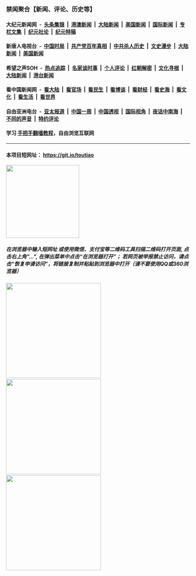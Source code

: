 ### 禁闻聚合【新闻、评论、历史等】

#### 大纪元新闻网 &nbsp;-&nbsp; [头条集锦](indexes/E头条集锦.md?t=03070903) &nbsp;|&nbsp; [港澳新闻](indexes/E港澳新闻.md?t=03070903)  &nbsp;|&nbsp; [大陆新闻](indexes/E大陆新闻.md?t=03070903) &nbsp;|&nbsp; [美国新闻](indexes/E美国新闻.md?t=03070903) &nbsp;|&nbsp; [国际新闻](indexes/E国际新闻.md?t=03070903) &nbsp;|&nbsp; [专栏文集](indexes/E专栏文集.md?t=03070903) &nbsp;|&nbsp; [纪元社论](indexes/E纪元社论.md?t=03070903) &nbsp;|&nbsp; [纪元特稿](indexes/E纪元特稿.md?t=03070903) 

#### 新唐人电视台 &nbsp;-&nbsp; [中国时局](indexes/N中国时局.md?t=03070903) &nbsp;|&nbsp; [共产党百年真相](indexes/N共产党百年真相.md?t=03070903) &nbsp;|&nbsp; [中共杀人历史](indexes/N中共杀人历史.md?t=03070903) &nbsp;|&nbsp; [文史漫步](indexes/N文史漫步.md?t=03070903) &nbsp;|&nbsp; [大陆新闻](indexes/N大陆新闻.md?t=03070903) &nbsp;|&nbsp; [美国新闻](indexes/N美国新闻.md?t=03070903)

#### 希望之声SOH &nbsp;-&nbsp; [热点追踪](indexes/H热点追踪.md?t=03070903) &nbsp;|&nbsp; [名家谈时事](indexes/H名家谈时事.md?t=03070903) &nbsp;|&nbsp; [个人评论](indexes/H个人评论.md?t=03070903)  &nbsp;|&nbsp; [红朝解密](indexes/H红朝解密.md?t=03070903) &nbsp;|&nbsp; [文化寻根](indexes/H文化寻根.md?t=03070903) &nbsp;|&nbsp; [大陆新闻](indexes/H大陆新闻.md?t=03070903) &nbsp;|&nbsp; [港台新闻](indexes/H港台新闻.md?t=03070903)

#### 看中国新闻网 &nbsp;-&nbsp; [看大陆](indexes/S看大陆.md?t=03070903) &nbsp;|&nbsp; [看官场](indexes/S看官场.md?t=03070903) &nbsp;|&nbsp; [看民生](indexes/S看民生.md?t=03070903)  &nbsp;|&nbsp; [看博谈](indexes/S看博谈.md?t=03070903) &nbsp;|&nbsp; [看财经](indexes/S看财经.md?t=03070903) &nbsp;|&nbsp; [看史海](indexes/S看史海.md?t=03070903) &nbsp;|&nbsp; [看文化](indexes/S看文化.md?t=03070903) &nbsp;|&nbsp; [看生活](indexes/S看生活.md?t=03070903) &nbsp;|&nbsp; [看世界](indexes/S看世界.md?t=03070903)

#### 自由亚洲电台 &nbsp;-&nbsp; [亚太报道](indexes/R亚太报道.md?t=03070903) &nbsp;|&nbsp; [中国一周](indexes/R中国一周.md?t=03070903) &nbsp;|&nbsp; [中国透视](indexes/R中国透视.md?t=03070903)  &nbsp;|&nbsp; [国际视角](indexes/R国际视角.md?t=03070903) &nbsp;|&nbsp; [夜话中南海](indexes/R夜话中南海.md?t=03070903) &nbsp;|&nbsp; [不同的声音](indexes/R不同的声音.md?t=03070903) &nbsp;|&nbsp; [特约评论](indexes/R特约评论.md?t=03070903)

#### 学习 [手把手翻墙教程](https://github.com/gfw-breaker/guides/wiki)，自由浏览互联网

----

#### 本项目短网址： https://git.io/toutiao
<img src="https://raw.githubusercontent.com/gfw-breaker/banned-news/master/scripts/img/qr.png" width="200px"/>  

##### 在浏览器中输入短网址 或使用微信、支付宝等二维码工具扫描二维码打开页面, 点击右上角"...", 在弹出菜单中点击“在浏览器打开”； 若网页被举报禁止访问，请点击“恢复申请访问”，将链接复制并粘贴到浏览器中打开（请不要使用QQ或360浏览器）

<img src="https://raw.githubusercontent.com/gfw-breaker/banned-news/master/scripts/img/1.png" width="260px"/> &nbsp; <img src="https://raw.githubusercontent.com/gfw-breaker/banned-news/master/scripts/img/2.png" width="260px"/> &nbsp; <img src="https://raw.githubusercontent.com/gfw-breaker/banned-news/master/scripts/img/3.png" width="260px"/>
